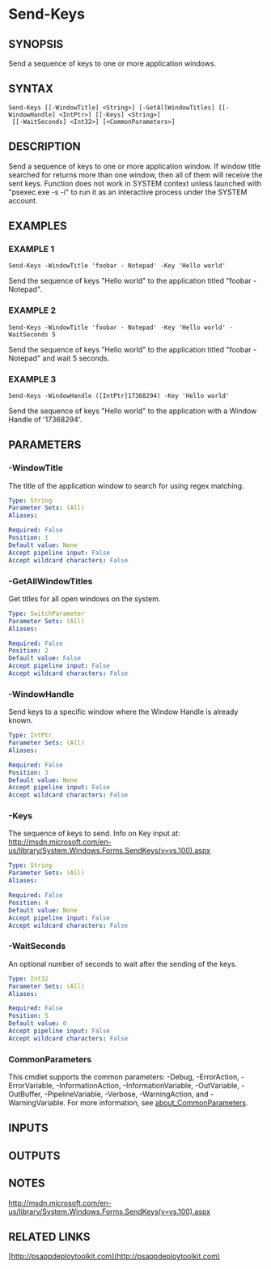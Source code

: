 ﻿---
editLink: false
isShowComments: false
external help file: PSAppDeployToolkit-help.xml
Module Name: PSAppDeployToolkit
online version: http://psappdeploytoolkit.com
schema: 2.0.0
---

# Send-Keys

## SYNOPSIS
Send a sequence of keys to one or more application windows.

## SYNTAX

```
Send-Keys [[-WindowTitle] <String>] [-GetAllWindowTitles] [[-WindowHandle] <IntPtr>] [[-Keys] <String>]
 [[-WaitSeconds] <Int32>] [<CommonParameters>]
```

## DESCRIPTION
Send a sequence of keys to one or more application window.
If window title searched for returns more than one window, then all of them will receive the sent keys.
Function does not work in SYSTEM context unless launched with "psexec.exe -s -i" to run it as an interactive process under the SYSTEM account.

## EXAMPLES

### EXAMPLE 1
```
Send-Keys -WindowTitle 'foobar - Notepad' -Key 'Hello world'
```

Send the sequence of keys "Hello world" to the application titled "foobar - Notepad".

### EXAMPLE 2
```
Send-Keys -WindowTitle 'foobar - Notepad' -Key 'Hello world' -WaitSeconds 5
```

Send the sequence of keys "Hello world" to the application titled "foobar - Notepad" and wait 5 seconds.

### EXAMPLE 3
```
Send-Keys -WindowHandle ([IntPtr]17368294) -Key 'Hello world'
```

Send the sequence of keys "Hello world" to the application with a Window Handle of '17368294'.

## PARAMETERS

### -WindowTitle
The title of the application window to search for using regex matching.

```yaml
Type: String
Parameter Sets: (All)
Aliases:

Required: False
Position: 1
Default value: None
Accept pipeline input: False
Accept wildcard characters: False
```

### -GetAllWindowTitles
Get titles for all open windows on the system.

```yaml
Type: SwitchParameter
Parameter Sets: (All)
Aliases:

Required: False
Position: 2
Default value: False
Accept pipeline input: False
Accept wildcard characters: False
```

### -WindowHandle
Send keys to a specific window where the Window Handle is already known.

```yaml
Type: IntPtr
Parameter Sets: (All)
Aliases:

Required: False
Position: 3
Default value: None
Accept pipeline input: False
Accept wildcard characters: False
```

### -Keys
The sequence of keys to send.
Info on Key input at: http://msdn.microsoft.com/en-us/library/System.Windows.Forms.SendKeys(v=vs.100).aspx

```yaml
Type: String
Parameter Sets: (All)
Aliases:

Required: False
Position: 4
Default value: None
Accept pipeline input: False
Accept wildcard characters: False
```

### -WaitSeconds
An optional number of seconds to wait after the sending of the keys.

```yaml
Type: Int32
Parameter Sets: (All)
Aliases:

Required: False
Position: 5
Default value: 0
Accept pipeline input: False
Accept wildcard characters: False
```

### CommonParameters
This cmdlet supports the common parameters: -Debug, -ErrorAction, -ErrorVariable, -InformationAction, -InformationVariable, -OutVariable, -OutBuffer, -PipelineVariable, -Verbose, -WarningAction, and -WarningVariable. For more information, see [about_CommonParameters](http://go.microsoft.com/fwlink/?LinkID=113216).

## INPUTS

## OUTPUTS

## NOTES
http://msdn.microsoft.com/en-us/library/System.Windows.Forms.SendKeys(v=vs.100).aspx

## RELATED LINKS

[http://psappdeploytoolkit.com](http://psappdeploytoolkit.com)

